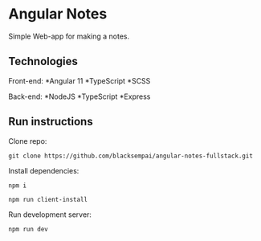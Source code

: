# Angular Notes
Simple Web-app for making a notes. 

## Technologies
Front-end:
*Angular 11
*TypeScript
*SCSS

Back-end:
*NodeJS
*TypeScript
*Express

## Run instructions
Clone repo:
```
git clone https://github.com/blacksempai/angular-notes-fullstack.git
```

Install dependencies:
```
npm i
```
```
npm run client-install
```

Run development server:
```
npm run dev
```
